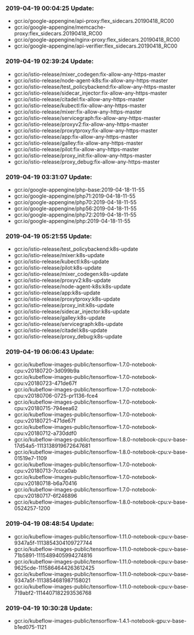 ### 2019-04-19 00:04:25 Update:

- gcr.io/google-appengine/api-proxy:flex_sidecars.20190418_RC00
- gcr.io/google-appengine/memcache-proxy:flex_sidecars.20190418_RC00
- gcr.io/google-appengine/nginx-proxy:flex_sidecars.20190418_RC00
- gcr.io/google-appengine/api-verifier:flex_sidecars.20190418_RC00
### 2019-04-19 02:39:24 Update:

- gcr.io/istio-release/mixer_codegen:fix-allow-any-https-master
- gcr.io/istio-release/node-agent-k8s:fix-allow-any-https-master
- gcr.io/istio-release/test_policybackend:fix-allow-any-https-master
- gcr.io/istio-release/sidecar_injector:fix-allow-any-https-master
- gcr.io/istio-release/citadel:fix-allow-any-https-master
- gcr.io/istio-release/kubectl:fix-allow-any-https-master
- gcr.io/istio-release/mixer:fix-allow-any-https-master
- gcr.io/istio-release/servicegraph:fix-allow-any-https-master
- gcr.io/istio-release/proxyv2:fix-allow-any-https-master
- gcr.io/istio-release/proxytproxy:fix-allow-any-https-master
- gcr.io/istio-release/app:fix-allow-any-https-master
- gcr.io/istio-release/galley:fix-allow-any-https-master
- gcr.io/istio-release/pilot:fix-allow-any-https-master
- gcr.io/istio-release/proxy_init:fix-allow-any-https-master
- gcr.io/istio-release/proxy_debug:fix-allow-any-https-master
### 2019-04-19 03:31:07 Update:

- gcr.io/google-appengine/php-base:2019-04-18-11-55
- gcr.io/google-appengine/php71:2019-04-18-11-55
- gcr.io/google-appengine/php70:2019-04-18-11-55
- gcr.io/google-appengine/php56:2019-04-18-11-55
- gcr.io/google-appengine/php72:2019-04-18-11-55
- gcr.io/google-appengine/php:2019-04-18-11-55
### 2019-04-19 05:21:55 Update:

- gcr.io/istio-release/test_policybackend:k8s-update
- gcr.io/istio-release/mixer:k8s-update
- gcr.io/istio-release/kubectl:k8s-update
- gcr.io/istio-release/pilot:k8s-update
- gcr.io/istio-release/mixer_codegen:k8s-update
- gcr.io/istio-release/proxyv2:k8s-update
- gcr.io/istio-release/node-agent-k8s:k8s-update
- gcr.io/istio-release/app:k8s-update
- gcr.io/istio-release/proxytproxy:k8s-update
- gcr.io/istio-release/proxy_init:k8s-update
- gcr.io/istio-release/sidecar_injector:k8s-update
- gcr.io/istio-release/galley:k8s-update
- gcr.io/istio-release/servicegraph:k8s-update
- gcr.io/istio-release/citadel:k8s-update
- gcr.io/istio-release/proxy_debug:k8s-update
### 2019-04-19 06:06:43 Update:

- gcr.io/kubeflow-images-public/tensorflow-1.7.0-notebook-cpu:v20180720-3d099b9a
- gcr.io/kubeflow-images-public/tensorflow-1.7.0-notebook-cpu:v20180723-471de67f
- gcr.io/kubeflow-images-public/tensorflow-1.7.0-notebook-cpu:v20180706-0725-pr1136-fce4
- gcr.io/kubeflow-images-public/tensorflow-1.7.0-notebook-cpu:v20180715-794eea62
- gcr.io/kubeflow-images-public/tensorflow-1.7.0-notebook-cpu:v20180721-471de67f
- gcr.io/kubeflow-images-public/tensorflow-1.7.0-notebook-cpu:v20180712-a730ddf0
- gcr.io/kubeflow-images-public/tensorflow-1.8.0-notebook-cpu:v-base-17d54a5-1113138919672647681
- gcr.io/kubeflow-images-public/tensorflow-1.8.0-notebook-cpu:v-base-01519e7-1109
- gcr.io/kubeflow-images-public/tensorflow-1.7.0-notebook-cpu:v20180713-7ccca0ab
- gcr.io/kubeflow-images-public/tensorflow-1.7.0-notebook-cpu:v20180718-b6a70416
- gcr.io/kubeflow-images-public/tensorflow-1.7.0-notebook-cpu:v20180717-6f246896
- gcr.io/kubeflow-images-public/tensorflow-1.8.0-notebook-cpu:v-base-0524257-1200
### 2019-04-19 08:48:54 Update:

- gcr.io/kubeflow-images-public/tensorflow-1.11.0-notebook-cpu:v-base-9347a5f-1113854304109727744
- gcr.io/kubeflow-images-public/tensorflow-1.11.0-notebook-cpu:v-base-71b5891-1115489405994274816
- gcr.io/kubeflow-images-public/tensorflow-1.11.0-notebook-cpu:v-base-9625cde-1115864644263612425
- gcr.io/kubeflow-images-public/tensorflow-1.11.0-notebook-cpu:v-base-9347a5f-1113854681987158021
- gcr.io/kubeflow-images-public/tensorflow-1.11.0-notebook-cpu:v-base-719abf2-1114407182293536768
### 2019-04-19 10:30:28 Update:

- gcr.io/kubeflow-images-public/tensorflow-1.4.1-notebook-gpu:v-base-b1ed075-1121
